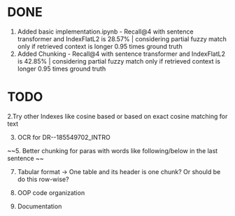 # DONE
1. Added basic implementation.ipynb - Recall@4 with sentence transformer and IndexFlatL2 is 28.57% | considering partial fuzzy match only if retrieved context is longer 0.95 times ground truth
2. Added Chunking - Recall@4 with sentence transformer and IndexFlatL2 is 42.85% | considering partial fuzzy match only if retrieved context is longer 0.95 times ground truth


# TODO

2.Try other Indexes like cosine based or based on exact cosine matching for text

3. OCR for DR--185549702_INTRO
   
~~5. Better chunking for paras with words like following/below in the last sentence ~~
   
7. Tabular format -> One table and its header is one chunk? Or should be do this row-wise?
   
9. OOP code organization
    
11. Documentation 
